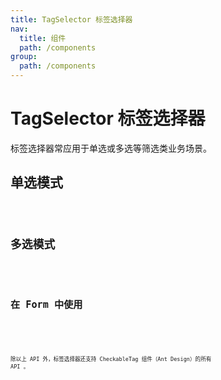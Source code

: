 ```yaml
---
title: TagSelector 标签选择器
nav:
  title: 组件
  path: /components
group:
  path: /components
---
```


# TagSelector 标签选择器

标签选择器常应用于单选或多选等筛选类业务场景。

## 单选模式

<code src="./demos/radio.tsx" />

## 多选模式

<code src="./demos/checkbox.tsx" />

## 在 Form 中使用

<code src="./demos/form.tsx" />

<API></API>

除以上 API 外，标签选择器还支持 CheckableTag 组件（Ant Design）的所有 API 。
